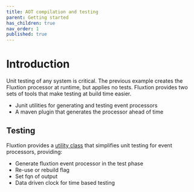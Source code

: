 ```yaml
---
title: AOT compilation and testing
parent: Getting started
has_children: true
nav_order: 1
published: true
---
```


# Introduction

Unit testing of any system is critical. The previous example creates the Fluxtion processor at runtime, but applies no tests. Fluxtion provides two sets of tools that make testing at build time easier.
-  Junit utilities for generating and testing event processors 
-  A maven plugin that generates the processor ahead of time
## Testing
Fluxtion provides a [utility class](https://github.com/v12technology/fluxtion/blob/2.10.9/generator/src/test/java/com/fluxtion/generator/util/BaseSepInprocessTest.java "BaseSeInprocessTest.java") that simplifies unit testing for event processors, providing:
-  Generate fluxtion event processor in the test phase
-  Re-use or rebuild flag
-  Set fqn of output
-  Data driven clock for time based testing

